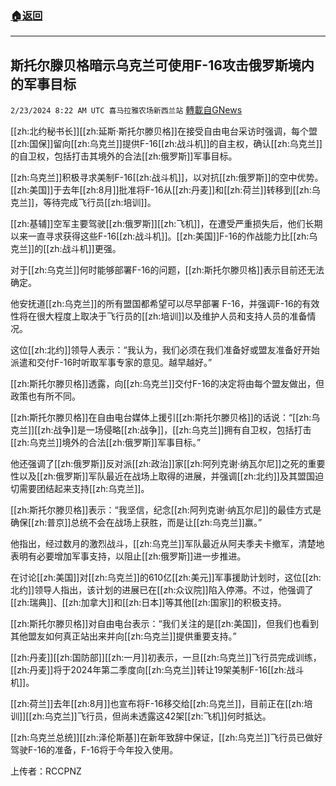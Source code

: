 ###  [:house:返回](README.md)
---


## 斯托尔滕贝格暗示乌克兰可使用F-16攻击俄罗斯境内的军事目标
`2/23/2024 8:22 AM UTC 喜马拉雅农场新西兰站` [轉載自GNews](https://gnews.org/articles/2334762)

[[zh:北约秘书长]][[zh:延斯·斯托尔滕贝格]]在接受自由电台采访时强调，每个盟[[zh:国保]]留向[[zh:乌克兰]]提供F-16[[zh:战斗机]]的自主权，确认[[zh:乌克兰]]的自卫权，包括打击其境外的合法[[zh:俄罗斯]]军事目标。

[[zh:乌克兰]]积极寻求美制F-16[[zh:战斗机]]，以对抗[[zh:俄罗斯]]的空中优势。[[zh:美国]]于去年[[zh:8月]]批准将F-16从[[zh:丹麦]]和[[zh:荷兰]]转移到[[zh:乌克兰]]，等待完成飞行员[[zh:培训]]。

[[zh:基辅]]空军主要驾驶[[zh:俄罗斯]][[zh:飞机]]，在遭受严重损失后，他们长期以来一直寻求获得这些F-16[[zh:战斗机]]。[[zh:美国]]F-16的作战能力比[[zh:乌克兰]]的[[zh:战斗机]]更强。

对于[[zh:乌克兰]]何时能够部署F-16的问题，[[zh:斯托尔滕贝格]]表示目前还无法确定。

他安抚道[[zh:乌克兰]]的所有盟国都希望可以尽早部署 F-16，并强调F-16的有效性将在很大程度上取决于飞行员的[[zh:培训]]以及维护人员和支持人员的准备情况。

这位[[zh:北约]]领导人表示：“我认为，我们必须在我们准备好或盟友准备好开始派遣和交付F-16时听取军事专家的意见。越早越好。”

[[zh:斯托尔滕贝格]]透露，向[[zh:乌克兰]]交付F-16的决定将由每个盟友做出，但政策也有所不同。

[[zh:斯托尔滕贝格]]在自由电台媒体上援引[[zh:斯托尔滕贝格]]的话说：“[[zh:乌克兰]][[zh:战争]]是一场侵略[[zh:战争]]，[[zh:乌克兰]]拥有自卫权，包括打击[[zh:乌克兰]]境外的合法[[zh:俄罗斯]]军事目标。”

他还强调了[[zh:俄罗斯]]反对派[[zh:政治]]家[[zh:阿列克谢·纳瓦尔尼]]之死的重要性以及[[zh:俄罗斯]]军队最近在战场上取得的进展，并强调[[zh:北约]]及其盟国迫切需要团结起来支持[[zh:乌克兰]]。

[[zh:斯托尔滕贝格]]表示：“我坚信，纪念[[zh:阿列克谢·纳瓦尔尼]]的最佳方式是确保[[zh:普京]]总统不会在战场上获胜，而是让[[zh:乌克兰]]赢。”

他指出，经过数月的激烈战斗，[[zh:乌克兰]]军队最近从阿夫季夫卡撤军，清楚地表明有必要增加军事支持，以阻止[[zh:俄罗斯]]进一步推进。

在讨论[[zh:美国]]对[[zh:乌克兰]]的610亿[[zh:美元]]军事援助计划时，这位[[zh:北约]]领导人指出，该计划的进展已在[[zh:众议院]]陷入停滞。不过，他强调了[[zh:瑞典]]、[[zh:加拿大]]和[[zh:日本]]等其他[[zh:国家]]的积极支持。

[[zh:斯托尔滕贝格]]对自由电台表示：“我们关注的是[[zh:美国]]，但我们也看到其他盟友如何真正站出来并向[[zh:乌克兰]]提供重要支持。”

[[zh:丹麦]][[zh:国防部]][[zh:一月]]初表示，一旦[[zh:乌克兰]]飞行员完成训练，[[zh:丹麦]]将于2024年第二季度向[[zh:乌克兰]]转让19架美制F-16[[zh:战斗机]]。

[[zh:荷兰]]去年[[zh:8月]]也宣布将F-16移交给[[zh:乌克兰]]，目前正在[[zh:培训]][[zh:乌克兰]]飞行员，但尚未透露这42架[[zh:飞机]]何时抵达。

[[zh:乌克兰总统]][[zh:泽伦斯基]]在新年致辞中保证，[[zh:乌克兰]]飞行员已做好驾驶F-16的准备，F-16将于今年投入使用。

上传者：RCCPNZ
